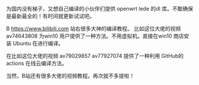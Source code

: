 为国内没有梯子，又想自己编译的小伙伴们提供 openwrt lede 的dl 库。不敢确保是最新最全的！有时间就更新试试吧。

B https://www.bilibili.com 站右很多大神的编译教程。
比如这位大佬的视频 av74643808  为win10 用户提供了一种方法。不用虚拟机。直接在win10 商店安装 Ubuntu 在进行编译。

在比如这位大佬的视频 av79029857  av77927074  提供了一种利用 GitHub的 actions 在线云编译方法。

当然，B站还有很多大佬的视频教程。再次就不多提啦！
